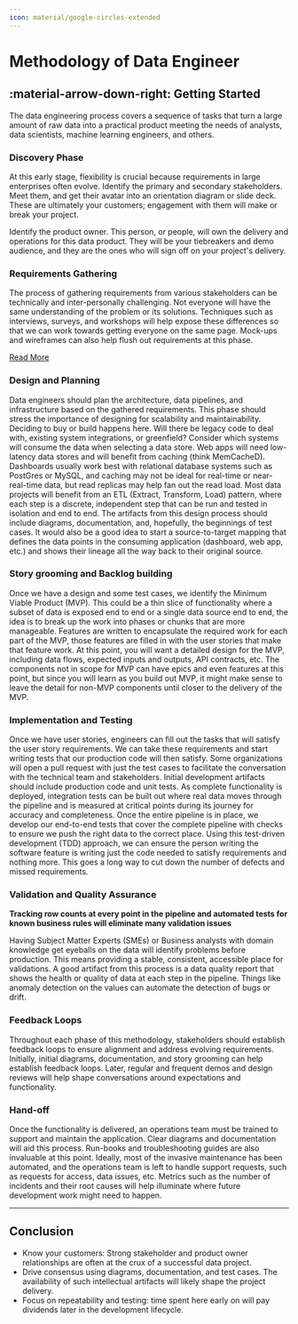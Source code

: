 ```yaml
---
icon: material/google-circles-extended
---
```


# Methodology of Data Engineer

## :material-arrow-down-right: Getting Started

The data engineering process covers a sequence of tasks that turn a large amount
of raw data into a practical product meeting the needs of analysts, data scientists,
machine learning engineers, and others.

### Discovery Phase

At this early stage, flexibility is crucial because requirements in large
enterprises often evolve. Identify the primary and secondary stakeholders.
Meet them, and get their avatar into an orientation diagram or slide deck.
These are ultimately your customers; engagement with them will make or break
your project.

Identify the product owner. This person, or people, will own the delivery and
operations for this data product. They will be your tiebreakers and demo audience,
and they are the ones who will sign off on your project's delivery.

### Requirements Gathering

The process of gathering requirements from various stakeholders can be technically
and inter-personally challenging. Not everyone will have the same understanding
of the problem or its solutions. Techniques such as interviews, surveys,
and workshops will help expose these differences so that we can work towards
getting everyone on the same page. Mock-ups and wireframes can also help
flush out requirements at this phase.

[Read More](./requirements-gathering.md)

### Design and Planning

Data engineers should plan the architecture, data pipelines, and infrastructure
based on the gathered requirements. This phase should stress the importance of
designing for scalability and maintainability. Deciding to buy or build happens
here. Will there be legacy code to deal with, existing system integrations, or greenfield? Consider which systems will consume the data when selecting a data store. Web apps will need low-latency data stores and will benefit from caching (think MemCacheD). Dashboards usually work best with relational database systems such as PostGres or MySQL, and caching may not be ideal for real-time or near-real-time data, but read replicas may help fan out the read load. Most data projects will benefit from an ETL (Extract, Transform, Load) pattern, where each step is a discrete, independent step that can be run and tested in isolation and end to end. The artifacts from this design process should include diagrams, documentation, and, hopefully, the beginnings of test cases. It would also be a good idea to start a source-to-target mapping that defines the data points in the consuming application (dashboard, web app, etc.) and shows their lineage all the way back to their original source.

### Story grooming and Backlog building

Once we have a design and some test cases, we identify the Minimum Viable Product (MVP).
This could be a thin slice of functionality where a subset of data is exposed
end to end or a single data source end to end, the idea is to break up the work
into phases or chunks that are more manageable. Features are written to encapsulate
the required work for each part of the MVP, those features are filled in with
the user stories that make that feature work. At this point, you will want a
detailed design for the MVP, including data flows, expected inputs and outputs,
API contracts, etc. The components not in scope for MVP can have epics and even
features at this point, but since you will learn as you build out MVP, it might
make sense to leave the detail for non-MVP components until closer to the delivery
of the MVP.

### Implementation and Testing

Once we have user stories, engineers can fill out the tasks that will satisfy
the user story requirements.
We can take these requirements and start writing tests that our production code
will then satisfy.
Some organizations will open a pull request with just the test cases to facilitate
the conversation with the technical team and stakeholders.
Initial development artifacts should include production code and unit tests.
As complete functionality is deployed, integration tests can be built out where
real data moves through the pipeline and is measured at critical points during
its journey for accuracy and completeness.
Once the entire pipeline is in place, we develop our end-to-end tests that cover
the complete pipeline with checks to ensure we push the right data to the correct
place. Using this test-driven development (TDD) approach, we can ensure the person
writing the software feature is writing just the code needed to satisfy requirements
and nothing more. This goes a long way to cut down the number of defects and missed
requirements.

### Validation and Quality Assurance

**Tracking row counts at every point in the pipeline and automated tests for known
business rules will eliminate many validation issues**

Having Subject Matter Experts (SMEs) or Business analysts with domain knowledge
get eyeballs on the data will identify problems before production.
This means providing a stable, consistent, accessible place for validations.
A good artifact from this process is a data quality report that shows the health
or quality of data at each step in the pipeline. Things like anomaly detection
on the values can automate the detection of bugs or drift.

### Feedback Loops

Throughout each phase of this methodology, stakeholders should establish feedback
loops to ensure alignment and address evolving requirements.
Initially, initial diagrams, documentation, and story grooming can help establish
feedback loops. Later, regular and frequent demos and design reviews will help
shape conversations around expectations and functionality.

### Hand-off

Once the functionality is delivered, an operations team must be trained to
support and maintain the application. Clear diagrams and documentation will
aid this process. Run-books and troubleshooting guides are also invaluable at
this point. Ideally, most of the invasive maintenance has been automated,
and the operations team is left to handle support requests, such as requests for
access, data issues, etc. Metrics such as the number of incidents and their root
causes will help illuminate where future development work might need to happen.

---

## Conclusion

- Know your customers: Strong stakeholder and product owner relationships are
  often at the crux of a successful data project.
- Drive consensus using diagrams, documentation, and test cases.
  The availability of such intellectual artifacts will likely shape the project
  delivery.
- Focus on repeatability and testing: time spent here early on will pay dividends
  later in the development lifecycle.
